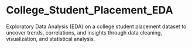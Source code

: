 # College_Student_Placement_EDA
Exploratory Data Analysis (EDA) on a college student placement dataset to uncover trends, correlations, and insights through data cleaning, visualization, and statistical analysis.
